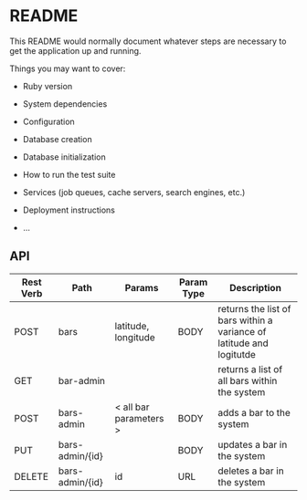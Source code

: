 # README

This README would normally document whatever steps are necessary to get the
application up and running.

Things you may want to cover:

* Ruby version

* System dependencies

* Configuration

* Database creation

* Database initialization

* How to run the test suite

* Services (job queues, cache servers, search engines, etc.)

* Deployment instructions

* ...

## API

| Rest Verb | Path   | Params | Param Type | Description   |
|-----------|--------|--------|------------|---------------|
| POST | bars | latitude, longitude | BODY | returns the list of bars within a variance of latitude and logitutde |
| GET | bar-admin | | | returns a list of all bars within the system |
| POST | bars-admin | < all bar parameters > | BODY | adds a bar to the system |
| PUT | bars-admin/{id} | <all bars params > | BODY | updates a bar in the system |
| DELETE | bars-admin/{id} | id | URL | deletes a bar in the system |
